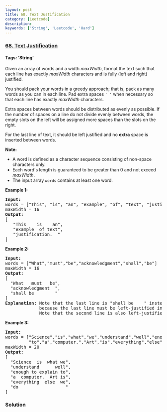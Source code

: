 ```yaml
---
layout: post
title: 68. Text Justification
category: [Leetcode]
description: 
keywords: ['String', 'Leetcode', 'Hard']
---
```

### [68. Text Justification](https://leetcode.com/problems/text-justification)

#### Tags: 'String'

<div class="content__u3I1 question-content__JfgR"><div><p>Given an array of words and a width <em>maxWidth</em>, format the text such that each line has exactly <em>maxWidth</em> characters and is fully (left and right) justified.</p>
<p>You should pack your words in a greedy approach; that is, pack as many words as you can in each line. Pad extra spaces <code>' '</code> when necessary so that each line has exactly <em>maxWidth</em> characters.</p>
<p>Extra spaces between words should be distributed as evenly as possible. If the number of spaces on a line do not divide evenly between words, the empty slots on the left will be assigned more spaces than the slots on the right.</p>
<p>For the last line of text, it should be left justified and no <strong>extra</strong> space is inserted between words.</p>
<p><strong>Note:</strong></p>
<ul>
<li>A word is defined as a character sequence consisting of non-space characters only.</li>
<li>Each word's length is guaranteed to be greater than 0 and not exceed <em>maxWidth</em>.</li>
<li>The input array <code>words</code> contains at least one word.</li>
</ul>
<p><strong>Example 1:</strong></p>
<pre><strong>Input:</strong>
words = ["This", "is", "an", "example", "of", "text", "justification."]
maxWidth = 16
<strong>Output:</strong>
[
   "This    is    an",
   "example  of text",
   "justification.  "
]
</pre>
<p><strong>Example 2:</strong></p>
<pre><strong>Input:</strong>
words = ["What","must","be","acknowledgment","shall","be"]
maxWidth = 16
<strong>Output:</strong>
[
  "What   must   be",
  "acknowledgment  ",
  "shall be        "
]
<strong>Explanation:</strong> Note that the last line is "shall be    " instead of "shall     be",
             because the last line must be left-justified instead of fully-justified.
             Note that the second line is also left-justified becase it contains only one word.
</pre>
<p><strong>Example 3:</strong></p>
<pre><strong>Input:</strong>
words = ["Science","is","what","we","understand","well","enough","to","explain",
         "to","a","computer.","Art","is","everything","else","we","do"]
maxWidth = 20
<strong>Output:</strong>
[
  "Science  is  what we",
  "understand      well",
  "enough to explain to",
  "a  computer.  Art is",
  "everything  else  we",
  "do                  "
]
</pre>
</div></div>

### Solution
